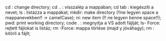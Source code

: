 cd : change directory; 
cd .. : visszalép a mappában; 
cd tab : kiegészíti a nevet;
ls : listázza a mappákat;
mkdir: make directory (!!ne legyen space a mappanevekben!! -> camelCase);
ni: new item (!! ne legyen benne space!!);
pwd: print working directory;
code . : megnyitja a VS adott fájlját;
ls- Force: rejtett fájlokat is listáz;
rm -Force: mappa törlése (majd y jóváhagy);
rm : kitörli a fájlt;